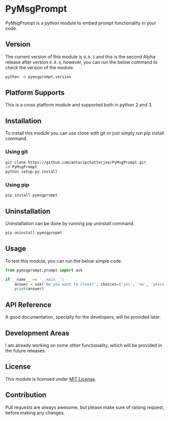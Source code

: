 # PyMsgPrompt

PyMsgPrompt is a python module to embed prompt functionality in your code.

## Version

The current version of this module is `0.0.5` and this is the second Alpha release after version `0.0.4`, however, you can run the below command to check the version of the module.

```bash
python -m pymsgprompt.version
```

## Platform Supports

This is a cross platform module and supported both in python 2 and 3.

## Installation

To install this module you can use clone with git or just simply run pip install command.

### Using git

```bash
git clone https://github.com/antaripchatterjee/PyMsgPrompt.git
cd PyMsgPrompt
python setup.py install
```

### Using pip

```bash
pip install pymsgprompt
```

## Uninstallation

Uninstallation can be done by running pip uninstall command.

```bash
pip uninstall pymsgpropmt
```

## Usage

To test this module, you can run the below simple code.

```python
from pymsgprompt.prompt import ask

if __name__ == '__main__':
    answer = ask('Do you want to close?', choices=['yes', 'no', 'yesss'], default='no', logtype=False, regexp=True, ignore_case=False)
    print(answer)
```

## API Reference

A good documentation, specially for the developers, will be provided later.

## Development Areas

I am already working on some other functionality, which will be provided in the future releases.

## License

This module is licensed under [MIT License](https://github.com/antaripchatterjee/PyMsgPrompt/blob/master/LICENSE).

## Contribution

Pull requests are always awesome, but please make sure of raising request, before making any changes.
